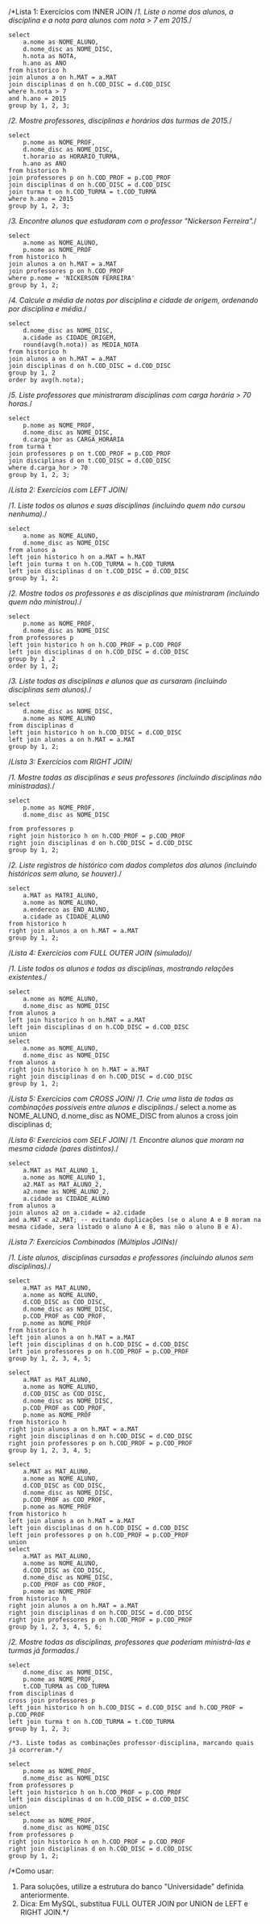 /*Lista 1: Exercícios com INNER JOIN
/*1. Liste o nome dos alunos, a disciplina e a nota para alunos com nota > 7 em 2015.*/

    select
        a.nome as NOME_ALUNO,
        d.nome_disc as NOME_DISC,
        h.nota as NOTA,
        h.ano as ANO
    from historico h
    join alunos a on h.MAT = a.MAT
    join disciplinas d on h.COD_DISC = d.COD_DISC
    where h.nota > 7 
    and h.ano = 2015
    group by 1, 2, 3;
        
/*2. Mostre professores, disciplinas e horários das turmas de 2015.*/

    select 
        p.nome as NOME_PROF,
        d.nome_disc as NOME_DISC,
        t.horario as HORARIO_TURMA,
        h.ano as ANO
    from historico h
    join professores p on h.COD_PROF = p.COD_PROF
    join disciplinas d on h.COD_DISC = d.COD_DISC
    join turma t on h.COD_TURMA = t.COD_TURMA
    where h.ano = 2015 
    group by 1, 2, 3;

/*3. Encontre alunos que estudaram com o professor "Nickerson Ferreira".*/

    select
        a.nome as NOME_ALUNO,
        p.nome as NOME_PROF
    from historico h
    join alunos a on h.MAT = a.MAT
    join professores p on h.COD_PROF
    where p.nome = 'NICKERSON FERREIRA'
    group by 1, 2;

/*4. Calcule a média de notas por disciplina e cidade de origem, ordenando por disciplina e média.*/

    select
        d.nome_disc as NOME_DISC,
        a.cidade as CIDADE_ORIGEM,
        round(avg(h.nota)) as MEDIA_NOTA
    from historico h
    join alunos a on h.MAT = a.MAT
    join disciplinas d on h.COD_DISC = d.COD_DISC
    group by 1, 2
    order by avg(h.nota);

/*5. Liste professores que ministraram disciplinas com carga horária > 70 horas.*/

    select 
        p.nome as NOME_PROF,
        d.nome_disc as NOME_DISC,
        d.carga_hor as CARGA_HORARIA
    from turma t
    join professores p on t.COD_PROF = p.COD_PROF
    join disciplinas d on t.COD_DISC = d.COD_DISC
    where d.carga_hor > 70
    group by 1, 2, 3;

/*Lista 2: Exercícios com LEFT JOIN*/

/*1. Liste todos os alunos e suas disciplinas (incluindo quem não cursou nenhuma).*/

    select 
        a.nome as NOME_ALUNO,
        d.nome_disc as NOME_DISC
    from alunos a
    left join historico h on a.MAT = h.MAT
    left join turma t on h.COD_TURMA = h.COD_TURMA
    left join disciplinas d on t.COD_DISC = d.COD_DISC
    group by 1, 2;

/*2. Mostre todos os professores e as disciplinas que ministraram (incluindo quem
não ministrou).*/

    select
        p.nome as NOME_PROF,
        d.nome_disc as NOME_DISC
    from professores p
    left join historico h on h.COD_PROF = p.COD_PROF
    left join disciplinas d on h.COD_DISC = d.COD_DISC
    group by 1 ,2
    order by 1, 2;

/*3. Liste todas as disciplinas e alunos que as cursaram (incluindo disciplinas sem
alunos).*/

    select 
        d.nome_disc as NOME_DISC,
        a.nome as NOME_ALUNO
    from disciplinas d
    left join historico h on h.COD_DISC = d.COD_DISC
    left join alunos a on h.MAT = a.MAT
    group by 1, 2;

/*Lista 3: Exercícios com RIGHT JOIN*/

/*1. Mostre todas as disciplinas e seus professores (incluindo disciplinas não
ministradas).*/

    select
        p.nome as NOME_PROF,
        d.nome_disc as NOME_DISC
        
    from professores p
    right join historico h on h.COD_PROF = p.COD_PROF
    right join disciplinas d on h.COD_DISC = d.COD_DISC
    group by 1, 2;

/*2. Liste registros de histórico com dados completos dos alunos (incluindo
históricos sem aluno, se houver).*/

    select 
        a.MAT as MATRI_ALUNO,
        a.nome as NOME_ALUNO,
        a.endereco as END_ALUNO,
        a.cidade as CIDADE_ALUNO
    from historico h
    right join alunos a on h.MAT = a.MAT
    group by 1, 2;
    
/*Lista 4: Exercícios com FULL OUTER JOIN (simulado)*/

/*1. Liste todos os alunos e todas as disciplinas, mostrando relações existentes.*/

    select
        a.nome as NOME_ALUNO,
        d.nome_disc as NOME_DISC
    from alunos a
    left join historico h on h.MAT = a.MAT
    left join disciplinas d on h.COD_DISC = d.COD_DISC
    union
    select
        a.nome as NOME_ALUNO,
        d.nome_disc as NOME_DISC
    from alunos a
    right join historico h on h.MAT = a.MAT
    right join disciplinas d on h.COD_DISC = d.COD_DISC
    group by 1, 2;

/*Lista 5: Exercícios com CROSS JOIN*/
/*1. Crie uma lista de todas as combinações possíveis entre alunos e disciplinas.*/
    select
        a.nome as NOME_ALUNO,
        d.nome_disc as NOME_DISC
    from alunos a
    cross join disciplinas d;

/*Lista 6: Exercícios com SELF JOIN*/
/*1. Encontre alunos que moram na mesma cidade (pares distintos).*/

    select
        a.MAT as MAT_ALUNO_1, 
        a.nome as NOME_ALUNO_1,
        a2.MAT as MAT_ALUNO_2,
        a2.nome as NOME_ALUNO_2,
        a.cidade as CIDADE_ALUNO
    from alunos a
    join alunos a2 on a.cidade = a2.cidade 
    and a.MAT < a2.MAT; -- evitando duplicações (se o aluno A e B moram na mesma cidade, sera listado o aluno A e B, mas não o aluno B e A).

/*Lista 7: Exercícios Combinados (Múltiplos JOINs)*/

/*1. Liste alunos, disciplinas cursadas e professores (incluindo alunos sem
disciplinas).*/

    select 
        a.MAT as MAT_ALUNO,
        a.nome as NOME_ALUNO,
        d.COD_DISC as COD_DISC,
        d.nome_disc as NOME_DISC,
        p.COD_PROF as COD_PROF,
        p.nome as NOME_PROF
    from historico h
    left join alunos a on h.MAT = a.MAT
    left join disciplinas d on h.COD_DISC = d.COD_DISC
    left join professores p on h.COD_PROF = p.COD_PROF
    group by 1, 2, 3, 4, 5;

    select 
        a.MAT as MAT_ALUNO,
        a.nome as NOME_ALUNO,
        d.COD_DISC as COD_DISC,
        d.nome_disc as NOME_DISC,
        p.COD_PROF as COD_PROF,
        p.nome as NOME_PROF
    from historico h
    right join alunos a on h.MAT = a.MAT
    right join disciplinas d on h.COD_DISC = d.COD_DISC
    right join professores p on h.COD_PROF = p.COD_PROF
    group by 1, 2, 3, 4, 5;

    select 
        a.MAT as MAT_ALUNO,
        a.nome as NOME_ALUNO,
        d.COD_DISC as COD_DISC,
        d.nome_disc as NOME_DISC,
        p.COD_PROF as COD_PROF,
        p.nome as NOME_PROF
    from historico h
    left join alunos a on h.MAT = a.MAT
    left join disciplinas d on h.COD_DISC = d.COD_DISC
    left join professores p on h.COD_PROF = p.COD_PROF
    union
    select 
        a.MAT as MAT_ALUNO,
        a.nome as NOME_ALUNO,
        d.COD_DISC as COD_DISC,
        d.nome_disc as NOME_DISC,
        p.COD_PROF as COD_PROF,
        p.nome as NOME_PROF
    from historico h
    right join alunos a on h.MAT = a.MAT
    right join disciplinas d on h.COD_DISC = d.COD_DISC
    right join professores p on h.COD_PROF = p.COD_PROF
    group by 1, 2, 3, 4, 5, 6;

/*2. Mostre todas as disciplinas, professores que poderiam ministrá-las e turmas já
formadas.*/

    select 
        d.nome_disc as NOME_DISC,
        p.nome as NOME_PROF,
        t.COD_TURMA as COD_TURMA
    from disciplinas d
    cross join professores p
    left join historico h on h.COD_DISC = d.COD_DISC and h.COD_PROF = p.COD_PROF
    left join turma t on h.COD_TURMA = t.COD_TURMA
    group by 1, 2, 3;

    /*3. Liste todas as combinações professor-disciplina, marcando quais já ocorreram.*/

    select
        p.nome as NOME_PROF,
        d.nome_disc as NOME_DISC
    from professores p
    left join historico h on h.COD_PROF = p.COD_PROF
    left join disciplinas d on h.COD_DISC = d.COD_DISC
    union
    select
        p.nome as NOME_PROF,
        d.nome_disc as NOME_DISC
    from professores p
    right join historico h on h.COD_PROF = p.COD_PROF
    right join disciplinas d on h.COD_DISC = d.COD_DISC
    group by 1, 2;

/*Como usar:
1. Para soluções, utilize a estrutura do banco "Universidade" definida
anteriormente.
2. Dica: Em MySQL, substitua FULL OUTER JOIN por UNION de LEFT e RIGHT
JOIN.*/